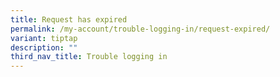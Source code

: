 ```yaml
---
title: Request has expired
permalink: /my-account/trouble-logging-in/request-expired/
variant: tiptap
description: ""
third_nav_title: Trouble logging in
---
```

